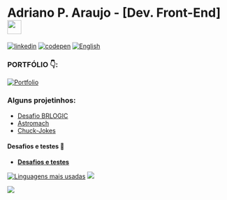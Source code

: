 # Adriano P. Araujo - [Dev. Front-End] <img src="https://github.com/blackcater/blackcater/raw/main/images/Hi.gif" height="32" />



[![linkedin](https://img.shields.io/badge/LinkedIn-0077B5?style=for-the-badge&logo=linkedin&logoColor=white)](https://www.linkedin.com/in/araujocode/)
[![codepen](https://img.shields.io/badge/Codepen-000000?style=for-the-badge&logo=codepen&logoColor=white)](https://codepen.io/araujo6_6)
[![English](https://img.shields.io/badge/English--version-4040ff?style=for-the-badge)](https://github.com/Pereira-Araujo/Pereira-Araujo/blob/main/README-2.md)

### PORTFÓLIO :point_down::

 [![Portfolio](https://img.shields.io/badge/Portfolio-%23000000.svg?style=for-the-badge&logo=firefox&logoColor=#FF7139)](https://dev-araujo.com.br/)


### Alguns projetinhos:

 - [Desafio BRLOGIC](https://github.com/Pereira-Araujo/desafios/blob/main/testes_tecnicos/desafio_brlogic)
 - [Astromach](https://github.com/Pereira-Araujo/Projetos/tree/main/Projetos_React/AstroMach)
 - [Chuck-Jokes](https://github.com/Pereira-Araujo/Projetos/tree/main/Projetos_React/Chuck_Jokes) 
 
 
 #### Desafios e testes :muscle:
 
 - [**Desafios e testes**](https://github.com/Pereira-Araujo/desafios)
 

[![Linguagens mais usadas](https://github-readme-stats.vercel.app/api/top-langs/?username=Pereira-Araujo&langs_count=8&theme=nightowl)](https://github.com/Pereira-Araujo/github-readme-stats) [![](https://github-readme-stats.vercel.app/api?username=Pereira-Araujo&show_icons=true&theme=nightowl )](https://github-readme-stats.vercel.app/api?username=Pereira-Araujo&show_icons=true&theme=nightowl )

<a href="https://profile.codersrank.io/user/pereira-araujo/">
<img
  src="https://cr-skills-chart-widget.azurewebsites.net/api/api?username=Pereira-Araujo&width=820&show-other-skills=true"
/>
</a>
